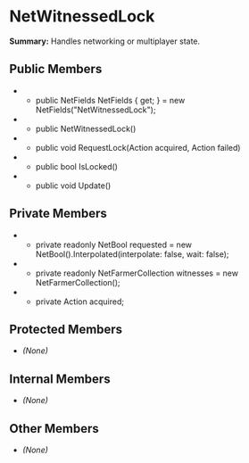 # NetWitnessedLock

**Summary:** Handles networking or multiplayer state.

## Public Members
- - public NetFields NetFields { get; } = new NetFields("NetWitnessedLock");
- - public NetWitnessedLock()
- - public void RequestLock(Action acquired, Action failed)
- - public bool IsLocked()
- - public void Update()

## Private Members
- - private readonly NetBool requested = new NetBool().Interpolated(interpolate: false, wait: false);
- - private readonly NetFarmerCollection witnesses = new NetFarmerCollection();
- - private Action acquired;

## Protected Members
- *(None)*

## Internal Members
- *(None)*

## Other Members
- *(None)*
